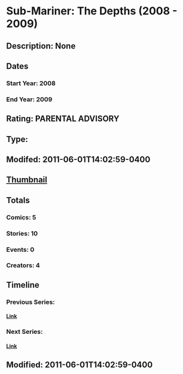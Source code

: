 # Sub-Mariner: The Depths (2008 - 2009)
## Description: None
## Dates
### Start Year: 2008
### End Year: 2009
## Rating: PARENTAL ADVISORY
## Type: 
## Modifed: 2011-06-01T14:02:59-0400
## [Thumbnail](http://i.annihil.us/u/prod/marvel/i/mg/9/e0/4bb71863d66ff.jpg)
## Totals
### Comics: 5
### Stories: 10
### Events: 0
### Creators: 4
## Timeline
### Previous Series: 
#### [Link]()
### Next Series: 
#### [Link]()
## Modified: 2011-06-01T14:02:59-0400